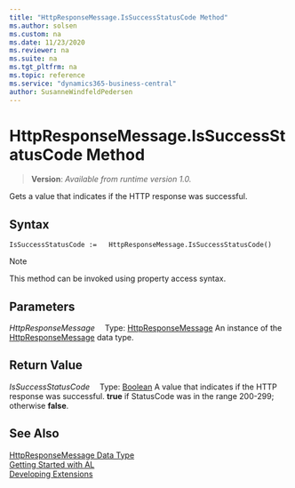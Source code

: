 ```yaml
---
title: "HttpResponseMessage.IsSuccessStatusCode Method"
ms.author: solsen
ms.custom: na
ms.date: 11/23/2020
ms.reviewer: na
ms.suite: na
ms.tgt_pltfrm: na
ms.topic: reference
ms.service: "dynamics365-business-central"
author: SusanneWindfeldPedersen
---
```

[//]: # (START>DO_NOT_EDIT)
[//]: # (IMPORTANT:Do not edit any of the content between here and the END>DO_NOT_EDIT.)
[//]: # (Any modifications should be made in the .xml files in the ModernDev repo.)
# HttpResponseMessage.IsSuccessStatusCode Method
> **Version**: _Available from runtime version 1.0._

Gets a value that indicates if the HTTP response was successful.


## Syntax
```
IsSuccessStatusCode :=   HttpResponseMessage.IsSuccessStatusCode()
```
> [!NOTE]
> This method can be invoked using property access syntax.

## Parameters
*HttpResponseMessage*
&emsp;Type: [HttpResponseMessage](httpresponsemessage-data-type.md)
An instance of the [HttpResponseMessage](httpresponsemessage-data-type.md) data type.

## Return Value
*IsSuccessStatusCode*
&emsp;Type: [Boolean](../boolean/boolean-data-type.md)
A value that indicates if the HTTP response was successful. **true** if StatusCode was in the range 200-299; otherwise **false**.


[//]: # (IMPORTANT: END>DO_NOT_EDIT)
## See Also
[HttpResponseMessage Data Type](httpresponsemessage-data-type.md)  
[Getting Started with AL](../../devenv-get-started.md)  
[Developing Extensions](../../devenv-dev-overview.md)